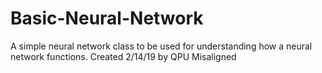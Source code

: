 # Basic-Neural-Network
A simple neural network class to be used for understanding how a neural network functions. Created 2/14/19 by QPU Misaligned
